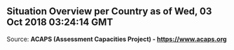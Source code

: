 ## Situation Overview per Country as of Wed, 03 Oct 2018 03:24:14 GMT

Source: **ACAPS (Assessment Capacities Project) - https://www.acaps.org**
